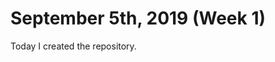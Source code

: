<h1 id="september-5th-week-1">September 5th, 2019 (Week 1)</h1>

<p> Today I created the repository.</p>
